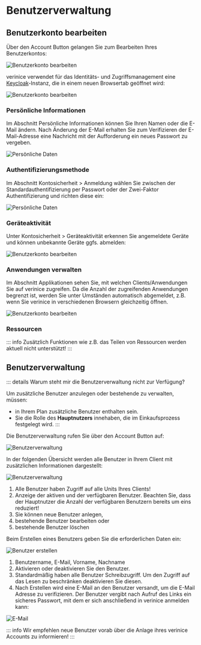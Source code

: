 # Benutzerverwaltung

## Benutzerkonto bearbeiten

Über den Account Button gelangen Sie zum Bearbeiten Ihres Benutzerkontos:

![Benutzerkonto bearbeiten](/assets/manual/account.de.png)

verinice verwendet für das Identitäts- und Zugriffsmanagement eine [Keycloak](https://www.keycloak.org/)-Instanz, die in einem neuen Browsertab geöffnet wird:

![Benutzerkonto bearbeiten](/assets/manual/account_management.de.png)

### Persönliche Informationen

Im Abschnitt Persönliche Informationen können Sie Ihren Namen oder die E-Mail ändern. Nach Änderung der E-Mail erhalten Sie zum Verifizieren der E-Mail-Adresse eine Nachricht mit der Aufforderung ein neues Passwort zu vergeben.

![Persönliche Daten](/assets/manual/account_profile.de.png)

### Authentifizierungsmethode

Im Abschnitt Kontosicherheit > Anmeldung wählen Sie zwischen der Standardauthentifizierung per Passwort oder der Zwei-Faktor Authentifizierung und richten diese ein:

![Persönliche Daten](/assets/manual/account_authentification.de.png)

### Geräteaktivität

Unter Kontosicherheit > Geräteaktivität erkennen Sie angemeldete Geräte und können unbekannte Geräte ggfs. abmelden:

![Benutzerkonto bearbeiten](/assets/manual/account_activity.de.png)

### Anwendungen verwalten

Im Abschnitt Applikationen sehen Sie, mit welchen Clients/Anwendungen Sie auf verinice zugreifen. Da die Anzahl der zugreifenden Anwendungen begrenzt ist, werden Sie unter Umständen automatisch abgemeldet, z.B. wenn Sie verinice in verschiedenen Browsern gleichzeitig öffnen.

![Benutzerkonto bearbeiten](/assets/manual/account_applications.de.png)

### Ressourcen

::: info Zusätzlich Funktionen wie z.B. das Teilen von Ressourcen werden aktuell nicht unterstützt!
:::

## Benutzerverwaltung

::: details Warum steht mir die Benutzerverwaltung nicht zur Verfügung?

Um zusätzliche Benutzer anzulegen oder bestehende zu verwalten, müssen:

- in Ihrem Plan zusätzliche Benutzer enthalten sein.
- Sie die Rolle des **Hauptnutzers** innehaben, die im Einkaufsprozess festgelegt wird.
:::

Die Benutzerverwaltung rufen Sie über den Account Button auf:

![Benutzerverwaltung](/assets/manual/accounts.de.png)

In der folgenden Übersicht werden alle Benutzer in Ihrem Client mit zusätzlichen Informationen dargestellt:

![Benutzerverwaltung](/assets/manual/accounts_list.de.png)

1. Alle Benutzer haben Zugriff auf alle Units Ihres Clients!
1. Anzeige der aktiven und der verfügbaren Benutzer. Beachten Sie, dass der Hauptnutzer die Anzahl der verfügbaren Benutzern bereits um eins reduziert!
1. Sie können neue Benutzer anlegen,
1. bestehende Benutzer bearbeiten oder
1. bestehende Benutzer löschen

Beim Erstellen eines Benutzers geben Sie die erforderlichen Daten ein:

![Benutzer erstellen](/assets/manual/accounts_create.de.png)

1. Benutzername, E-Mail, Vorname, Nachname
1. Aktivieren oder deaktivieren Sie den Benutzer.
1. Standardmäßig haben alle Benutzer Schreibzugriff. Um den Zugriff auf das Lesen zu beschränken deaktivieren Sie diesen.
1. Nach Erstellen wird eine E-Mail an den Benutzer versandt, um die E-Mail Adresse zu verifizieren. Der Benutzer vergibt nach Aufruf des Links ein sicheres Passwort, mit dem er sich anschließend in verinice anmelden kann:

![E-Mail](/assets/manual/accounts_email.de.png)

::: info Wir empfehlen neue Benutzer vorab über die Anlage ihres verinice Accounts zu informieren!
:::
